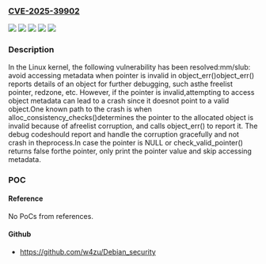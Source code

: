 ### [CVE-2025-39902](https://cve.mitre.org/cgi-bin/cvename.cgi?name=CVE-2025-39902)
![](https://img.shields.io/static/v1?label=Product&message=Linux&color=blue)
![](https://img.shields.io/static/v1?label=Version&message=&color=brightgreen)
![](https://img.shields.io/static/v1?label=Version&message=2.6.22%20&color=brightgreen)
![](https://img.shields.io/static/v1?label=Version&message=81819f0fc8285a2a5a921c019e3e3d7b6169d225%20&color=brightgreen)
![](https://img.shields.io/static/v1?label=Vulnerability&message=n%2Fa&color=blue)

### Description

In the Linux kernel, the following vulnerability has been resolved:mm/slub: avoid accessing metadata when pointer is invalid in object_err()object_err() reports details of an object for further debugging, such asthe freelist pointer, redzone, etc. However, if the pointer is invalid,attempting to access object metadata can lead to a crash since it doesnot point to a valid object.One known path to the crash is when alloc_consistency_checks()determines the pointer to the allocated object is invalid because of afreelist corruption, and calls object_err() to report it. The debug codeshould report and handle the corruption gracefully and not crash in theprocess.In case the pointer is NULL or check_valid_pointer() returns false forthe pointer, only print the pointer value and skip accessing metadata.

### POC

#### Reference
No PoCs from references.

#### Github
- https://github.com/w4zu/Debian_security

